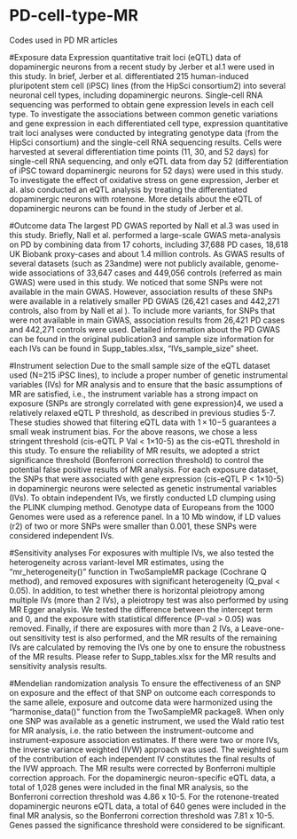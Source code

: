 # PD-cell-type-MR
Codes used in PD MR articles

#Exposure data
Expression quantitative trait loci (eQTL) data of dopaminergic neurons from a recent study by Jerber et al.1 were used in this study. 
In brief, Jerber et al. differentiated 215 human-induced pluripotent stem cell (iPSC) lines (from the HipSci consortium2) into several neuronal cell types, 
including dopaminergic neurons. Single-cell RNA sequencing was performed to obtain gene expression levels in each cell type. 
To investigate the associations between common genetic variations and gene expression in each differentiated cell type, 
expression quantitative trait loci analyses were conducted by integrating genotype data (from the HipSci consortium) and the single-cell RNA sequencing results.
Cells were harvested at several differentiation time points (11, 30, and 52 days) for single-cell RNA sequencing, 
and only eQTL data from day 52 (differentiation of iPSC toward dopaminergic neurons for 52 days) were used in this study. 
To investigate the effect of oxidative stress on gene expression, 
Jerber et al. also conducted an eQTL analysis by treating the differentiated dopaminergic neurons with rotenone. 
More details about the eQTL of dopaminergic neurons can be found in the study of Jerber et al.

#Outcome data
The largest PD GWAS reported by Nall et al.3 was used in this study. Briefly, Nall et al. 
performed a large-scale GWAS meta-analysis on PD by combining data from 17 cohorts, 
including 37,688 PD cases, 18,618 UK Biobank proxy-cases and about 1.4 million controls. 
As GWAS results of several datasets (such as 23andme) were not publicly available, 
genome-wide associations of 33,647 cases and 449,056 controls (referred as main GWAS) were used in this study. 
We noticed that some SNPs were not available in the main GWAS. 
However, association results of these SNPs were available in a relatively smaller PD GWAS (26,421 cases and 442,271 controls, also from by Nall et al ). 
To include more variants, for SNPs that were not available in main GWAS, association results from 26,421 PD cases and 442,271 controls were used. 
Detailed information about the PD GWAS can be found in the original publication3 and sample size information for each IVs can be found in Supp_tables.xlsx, 
“IVs_sample_size” sheet.

#Instrument selection
Due to the small sample size of the eQTL dataset used (N=215 iPSC lines), 
to include a proper number of genetic instrumental variables (IVs) for MR analysis and to ensure that the basic assumptions of MR are satisfied, 
i.e., the instrument variable has a strong impact on exposure (SNPs are strongly correlated with gene expression)4, 
we used a relatively relaxed eQTL P threshold, as described in previous studies 5-7. 
These studies showed that filtering eQTL data with 1 × 10−5 guarantees a small weak instrument bias. 
For the above reasons, we chose a less stringent threshold (cis-eQTL P Val < 1×10-5) as the cis-eQTL threshold in this study. 
To ensure the reliability of MR results, we adopted a strict significance threshold 
(Bonferroni correction threshold) to control the potential false positive results of MR analysis.
For each exposure dataset, the SNPs that were associated with gene expression (cis-eQTL P < 1×10-5) 
in dopaminergic neurons were selected as genetic instrumental variables (IVs). 
To obtain independent IVs, we firstly conducted LD clumping using the PLINK clumping method. 
Genotype data of Europeans from the 1000 Genomes were used as a reference panel. 
In a 10 Mb window, if LD values (r2) of two or more SNPs were smaller than 0.001, these SNPs were considered independent IVs.

#Sensitivity analyses
For exposures with multiple IVs, we also tested the heterogeneity across variant-level MR estimates, 
using the “mr_heterogeneity()” function in TwoSampleMR package (Cochrane Q method), 
and removed exposures with significant heterogeneity (Q_pval < 0.05). 
In addition, to test whether there is horizontal pleiotropy among multiple IVs (more than 2 IVs), 
a pleiotropy test was also performed by using MR Egger analysis. 
We tested the difference between the intercept term and 0, and the exposure with statistical difference (P-val > 0.05) was removed. 
Finally, if there are exposures with more than 2 IVs, a Leave-one-out sensitivity test is also performed, 
and the MR results of the remaining IVs are calculated by removing the IVs one by one to ensure the robustness of the MR results. 
Please refer to Supp_tables.xlsx for the MR results and sensitivity analysis results.

#Mendelian randomization analysis
To ensure the effectiveness of an SNP on exposure and the effect of that SNP on outcome each corresponds to the same allele, 
exposure and outcome data were harmonized using the “harmonise_data()" function from the TwoSampleMR package8. 
When only one SNP was available as a genetic instrument, we used the Wald ratio test for MR analysis, 
i.e. the ratio between the instrument-outcome and instrument-exposure association estimates. 
If there were two or more IVs, the inverse variance weighted (IVW) approach was used. 
The weighted sum of the contribution of each independent IV constitutes the final results of the IVW approach. 
The MR results were corrected by Bonferroni multiple correction approach. For the dopaminergic neuron-specific eQTL data, 
a total of 1,028 genes were included in the final MR analysis, so the Bonferroni correction threshold was 4.86 x 10-5. 
For the rotenone-treated dopaminergic neurons eQTL data, a total of 640 genes were included in the final MR analysis, 
so the Bonferroni correction threshold was 7.81 x 10-5. Genes passed the significance threshold were considered to be significant. 
